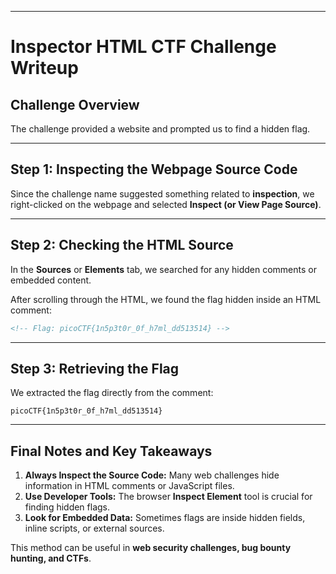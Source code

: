 

---

# **Inspector HTML CTF Challenge Writeup**

## **Challenge Overview**
The challenge provided a website and prompted us to find a hidden flag.

---

## **Step 1: Inspecting the Webpage Source Code**
Since the challenge name suggested something related to **inspection**, we right-clicked on the webpage and selected **Inspect (or View Page Source)**.

---

## **Step 2: Checking the HTML Source**
In the **Sources** or **Elements** tab, we searched for any hidden comments or embedded content.

After scrolling through the HTML, we found the flag hidden inside an HTML comment:

```html
<!-- Flag: picoCTF{1n5p3t0r_0f_h7ml_dd513514} -->
```

---

## **Step 3: Retrieving the Flag**
We extracted the flag directly from the comment:

```
picoCTF{1n5p3t0r_0f_h7ml_dd513514}
```

---

## **Final Notes and Key Takeaways**
1. **Always Inspect the Source Code:** Many web challenges hide information in HTML comments or JavaScript files.
2. **Use Developer Tools:** The browser **Inspect Element** tool is crucial for finding hidden flags.
3. **Look for Embedded Data:** Sometimes flags are inside hidden fields, inline scripts, or external sources.

This method can be useful in **web security challenges, bug bounty hunting, and CTFs**.


